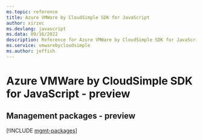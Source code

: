 ```yaml
---
ms.topic: reference
title: Azure VMWare by CloudSimple SDK for JavaScript
author: xirzec
ms.devlang: javascript
ms.data: 09/16/2022
description: Reference for Azure VMWare by CloudSimple SDK for JavaScript
ms.service: vmwarebycloudsimple
ms.author: jeffish
---
```

# Azure VMWare by CloudSimple SDK for JavaScript - preview

## Management packages - preview
[!INCLUDE [mgmt-packages](vmware-by-cloudsimple-mgmt-index.md)]
